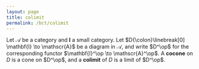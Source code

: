 ```yaml
---
layout: page
title: colimit
permalink: /bct/colimit
---
```

Let $\mathscr{A}$ be a category and $\mathbf{I}$ a small category.  Let $D{\colon}\linebreak[0] \mathbf{I} \to \mathscr{A}$ be a diagram in $\mathscr{A}$, and write $D^\op$ for the corresponding functor $\mathbf{I}^\op \to \mathscr{A}^\op$.  A **cocone**    on $D$ is a cone on $D^\op$, and a **colimit**    of $D$ is a limit of $D^\op$.

